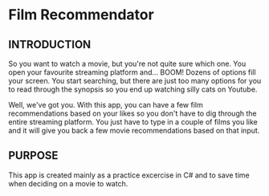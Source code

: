 # **Film Recommendator**
## INTRODUCTION
So you want to watch a movie, but you're not quite sure which one. You open your favourite streaming platform and... BOOM! Dozens of options fill your screen. You start searching, but there are just too many options for you to read through the synopsis so you end up watching silly cats on Youtube.

Well, we've got you. With this app, you can have a few film recommendations based on your likes so you don't have to dig through the entire streaming platform. You just have to type in a couple of films you like and it will give you back a few movie recommendations based on that input.

## PURPOSE
This app is created mainly as a practice excercise in C# and to save time when deciding on a movie to watch.